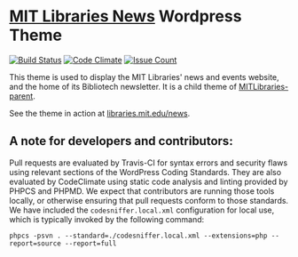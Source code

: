 [MIT Libraries News](http://libraries.mit.edu/news/) Wordpress Theme
========

[![Build Status](https://travis-ci.org/MITLibraries/MITLibraries-news.svg?branch=master)](https://travis-ci.org/MITLibraries/MITLibraries-news)
[![Code Climate](https://codeclimate.com/github/MITLibraries/MITLibraries-news/badges/gpa.svg)](https://codeclimate.com/github/MITLibraries/MITLibraries-news)
[![Issue Count](https://codeclimate.com/github/MITLibraries/MITLibraries-news/badges/issue_count.svg)](https://codeclimate.com/github/MITLibraries/MITLibraries-news)

This theme is used to display the MIT Libraries' news and events website, and the home of its Bibliotech newsletter. It is a child theme of [MITLibraries-parent](https://github.com/MITLibraries/MITLibraries-parent).

See the theme in action at [libraries.mit.edu/news](https://libraries.mit.edu/news).

## A note for developers and contributors:

Pull requests are evaluated by Travis-CI for syntax errors and security flaws using relevant sections of the WordPress Coding Standards. They are also evaluated by CodeClimate using static code analysis and linting provided by PHPCS and PHPMD. We expect that contributors are running those tools locally, or otherwise ensuring that pull requests conform to those standards. We have included the `codesniffer.local.xml` configuration for local use, which is typically invoked by the following command:

```
phpcs -psvn . --standard=./codesniffer.local.xml --extensions=php --report=source --report=full
```
